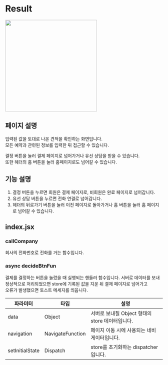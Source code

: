 # Result

<img width="293" height="" src="https://github.com/softeerbootcamp-3rd/Team4-HansalChai/assets/37495809/24e91d6b-a634-49e0-84ff-e5e16abec7c6">

## 페이지 설명
입력된 값을 토대로 나온 견적을 확인하는 화면입니다.<br/>
모든 예약과 관련된 정보를 입력한 뒤 접근할 수 있습니다.

결정 버튼을 눌러 결제 페이지로 넘어가거나 유선 상담을 받을 수 있습니다.<br/>
또한 헤더의 홈 버튼을 눌러 홈페이지로도 넘어갈 수 있습니다.

## 기능 설명
1. 결정 버튼을 누르면 회원은 결제 페이지로, 비회원은 완료 페이지로 넘어갑니다.
2. 유선 상담 버튼을 누르면 전화 연결로 넘어갑니다.
3. 헤더의 뒤로가기 버튼을 눌러 이전 페이지로 돌아가거나 홈 버튼을 눌러 홈 페이지로 넘어갈 수 있습니다.


## index.jsx

### callCompany
회사의 전화번호로 전화를 거는 함수입니다.


### async decideBtnFun
결제를 결정하는 버튼을 눌렀을 때 실행되는 핸들러 함수입니다.
서버로 데이터를 보내 정상적으로 처리되었으면 store에 기록된 값을 지운 뒤 결제 페이지로 넘어가고<br/>오류가 발생했으면 토스트 메세지를 띄웁니다.

| 파라미터 | 타입 | 설명 |
|-------|-----|-----|
| data | Object | 서버로 보내질 Object 형태의 store 데이터입니다. | 
| navigation | NavigateFunction | 페이지 이동 시에 사용되는 네비게이터입니다. |
| setInitialState | Dispatch | store를 초기화하는 dispatcher입니다. |